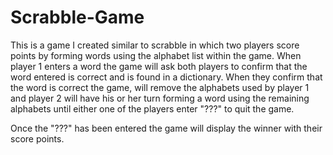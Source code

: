 # Scrabble-Game
This is a game I created similar to scrabble in which two players score points by forming words using the alphabet list within the game. When player 1 enters a word the game will ask both players to confirm that the word entered is correct and is found in a dictionary. When they confirm that the word is correct the game, will remove the alphabets used  by player 1 and player 2 will have his or her turn forming a word using the remaining alphabets until either one of the players enter "???" to quit the game. 

Once the "???" has been entered the game will display the winner with their score points.
